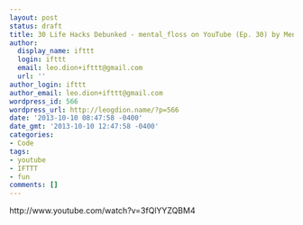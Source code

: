 ```yaml
---
layout: post
status: draft
title: 30 Life Hacks Debunked - mental_floss on YouTube (Ep. 30) by Mental Floss
author:
  display_name: ifttt
  login: ifttt
  email: leo.dion+ifttt@gmail.com
  url: ''
author_login: ifttt
author_email: leo.dion+ifttt@gmail.com
wordpress_id: 566
wordpress_url: http://leogdion.name/?p=566
date: '2013-10-10 08:47:58 -0400'
date_gmt: '2013-10-10 12:47:58 -0400'
categories:
- Code
tags:
- youtube
- IFTTT
- fun
comments: []
---
```

<p>http:&#47;&#47;www.youtube.com&#47;watch?v=3fQlYYZQBM4</p>
